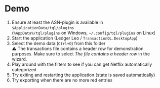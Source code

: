 # Demo

1. Ensure at least the ASN-plugin is available in `$ApplicationData/tql/plugins`  
   (`%AppData%/tql/plugins` on Windows, `~/.config/tql/plugins` on Linux)
2. Start the application (Ledger Leo / `TransactionQL.DesktopApp`)
3. Select the demo data (`Ctrl+O`) from this folder  
   ⚠️ The transactions file contains a header row for demonstration purposes. Make sure to select *The file contains a header row* in the wizard.
4. Play around with the filters to see if you can get Netflix automatically categorized
5. Try exiting and restarting the application (state is saved automatically)
6. Try exporting when there are no more red entries